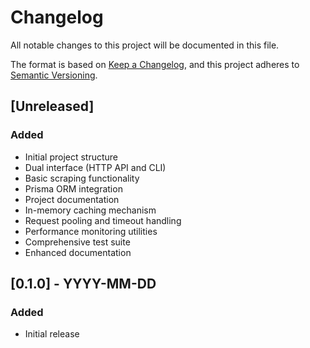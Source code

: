 # Changelog

All notable changes to this project will be documented in this file.

The format is based on [Keep a Changelog](https://keepachangelog.com/en/1.0.0/),
and this project adheres to [Semantic Versioning](https://semver.org/spec/v2.0.0.html).

## [Unreleased]

### Added
- Initial project structure
- Dual interface (HTTP API and CLI)
- Basic scraping functionality
- Prisma ORM integration
- Project documentation
- In-memory caching mechanism
- Request pooling and timeout handling
- Performance monitoring utilities
- Comprehensive test suite
- Enhanced documentation

## [0.1.0] - YYYY-MM-DD

### Added
- Initial release
